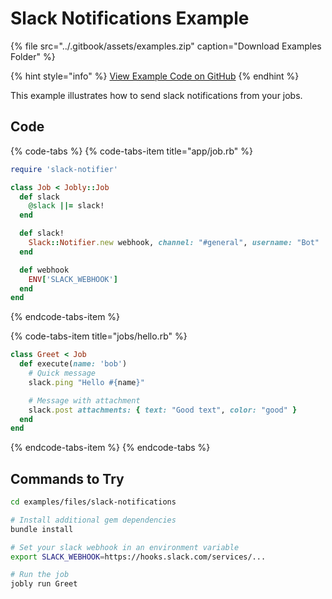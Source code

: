 # Slack Notifications Example

{% file src="../.gitbook/assets/examples.zip" caption="Download Examples Folder" %}

{% hint style="info" %}
[View Example Code on GitHub](https://github.com/DannyBen/jobly-docs/tree/master/examples/files/slack-notifications)
{% endhint %}

This example illustrates how to send slack notifications from your jobs.

## Code

{% code-tabs %}
{% code-tabs-item title="app/job.rb" %}
```ruby
require 'slack-notifier'

class Job < Jobly::Job
  def slack
    @slack ||= slack!
  end

  def slack!
    Slack::Notifier.new webhook, channel: "#general", username: "Bot"
  end

  def webhook
    ENV['SLACK_WEBHOOK']
  end
end
```
{% endcode-tabs-item %}

{% code-tabs-item title="jobs/hello.rb" %}
```ruby
class Greet < Job
  def execute(name: 'bob')
    # Quick message
    slack.ping "Hello #{name}"

    # Message with attachment
    slack.post attachments: { text: "Good text", color: "good" }
  end
end
```
{% endcode-tabs-item %}
{% endcode-tabs %}

## Commands to Try

```bash
cd examples/files/slack-notifications

# Install additional gem dependencies
bundle install

# Set your slack webhook in an environment variable
export SLACK_WEBHOOK=https://hooks.slack.com/services/...

# Run the job
jobly run Greet
```

